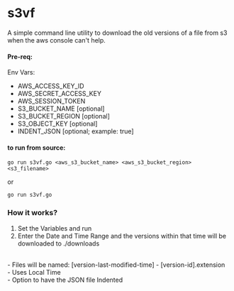 # s3vf
A simple command line utility to download the old versions of a file from s3 when the aws console can't help.


#### Pre-req:

Env Vars: 
- AWS_ACCESS_KEY_ID
- AWS_SECRET_ACCESS_KEY
- AWS_SESSION_TOKEN
- S3_BUCKET_NAME    [optional]
- S3_BUCKET_REGION  [optional]
- S3_OBJECT_KEY     [optional]
- INDENT_JSON       [optional; example: true]<br>

#### to run from source:

`go run s3vf.go <aws_s3_bucket_name> <aws_s3_bucket_region> <s3_filename>`

or <br>

`go run s3vf.go`<br>

### How it works?

1. Set the Variables and run <br>
2. Enter the Date and Time Range and the versions within that time will be downloaded to ./downloads <br>
  <br>
 - Files will be named: [version-last-modified-time] - [version-id].extension <br>
 - Uses Local Time <br>
 - Option to have the JSON file Indented <br>
